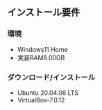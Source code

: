 ## インストール要件 ##
### 環境 ###
+ Windows11 Home
+ 実装RAM8.00GB
### ダウンロード/インストール ###
+ Ubuntu 20.04.06 LTS
+ VirtualBox-7.0.12
